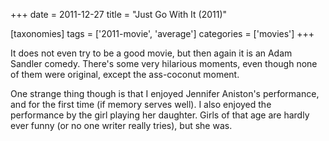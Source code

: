 +++
date = 2011-12-27
title = "Just Go With It (2011)"

[taxonomies]
tags = ['2011-movie', 'average']
categories = ['movies']
+++

It does not even try to be a good movie, but then again it is an Adam
Sandler comedy. There's some very hilarious moments, even though none
of them were original, except the ass-coconut moment.

One strange thing though is that I enjoyed Jennifer Aniston's
performance, and for the first time (if memory serves well). I also
enjoyed the performance by the girl playing her daughter. Girls of that
age are hardly ever funny (or no one writer really tries), but she was.
